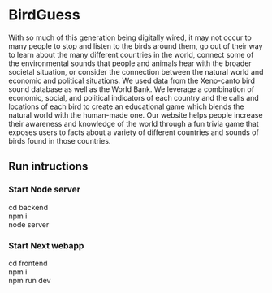 # BirdGuess

With so much of this generation being digitally wired, it may not occur to many people to stop and listen to the birds around them, go out of their way to learn about the many different countries in the world, connect some of the environmental sounds that people and animals hear with the broader societal situation, or consider the connection between the natural world and economic and political situations. We used data from the Xeno-canto bird sound database as well as the World Bank. We leverage a combination of economic, social, and political indicators of each country and the calls and locations of each bird to create an educational game which blends the natural world with the human-made one. Our website helps people increase their awareness and knowledge of the world through a fun trivia game that exposes users to facts about a variety of different countries and sounds of birds found in those countries.

## Run intructions

### Start Node server

cd backend <br>
npm i <br>
node server

### Start Next webapp

cd frontend <br>
npm i <br>
npm run dev
